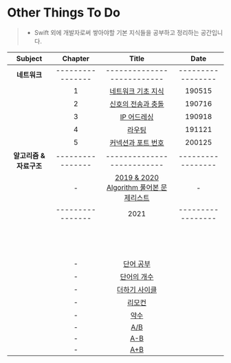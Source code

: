 # Other Things To Do
> - Swift 외에 개발자로써 쌓아야할 기본 지식들을 공부하고 정리하는 공간입니다.

| Subject | Chapter | Title | Date |
| :---: | :---: | :---: | :---: |
| **네트워크** | ---------------- | -------------------------- | ----------------- |
| | 1 | [네트워크 기초 지식](https://github.com/wargi/Etc/blob/master/Network/Chapter1.md) | 190515 |
| | 2 | [신호의 전송과 충돌](https://github.com/wargi/Etc/blob/master/Network/Chapter2.md) | 190716 |
| | 3 | [IP 어드레싱](https://github.com/wargi/Etc/blob/master/Network/Chapter3.md) | 190918 |
| | 4 | [라우팅](https://github.com/wargi/Etc/blob/master/Network/Chapter4.md) | 191121 |
| | 5 | [커넥션과 포트 번호](https://github.com/wargi/Etc/blob/master/Network/Chapter5.md) | 200125 |
| **알고리즘 & 자료구조** | ---------------- | -------------------------- | ----------------- |
| | - | [2019 & 2020 Algorithm 풀어본 문제리스트](https://github.com/wargi/Etc/blob/master/1920_README.md) | - |
|  | ---------------- | 2021 | ----------------- |
| |  | [](https://github.com/wargi/Other-Things-To-Do/blob/master/Algorithm/2021/100/Question21.md) |  |
| |  | [](https://github.com/wargi/Other-Things-To-Do/blob/master/Algorithm/2021/100/Question20.md) |  |
| |  | [](https://github.com/wargi/Other-Things-To-Do/blob/master/Algorithm/2021/100/Question19.md) |  |
| |  | [](https://github.com/wargi/Other-Things-To-Do/blob/master/Algorithm/2021/100/Question18.md) |  |
| |  | [](https://github.com/wargi/Other-Things-To-Do/blob/master/Algorithm/2021/100/Question17.md) |  |
| |  | [](https://github.com/wargi/Other-Things-To-Do/blob/master/Algorithm/2021/100/Question16.md) |  |
| |  | [](https://github.com/wargi/Other-Things-To-Do/blob/master/Algorithm/2021/100/Question15.md) |  |
| |  | [](https://github.com/wargi/Other-Things-To-Do/blob/master/Algorithm/2021/100/Question14.md) |  |
| |  | [](https://github.com/wargi/Other-Things-To-Do/blob/master/Algorithm/2021/100/Question13.md) |  |
| |  | [](https://github.com/wargi/Other-Things-To-Do/blob/master/Algorithm/2021/100/Question12.md) |  |
| |  | [](https://github.com/wargi/Other-Things-To-Do/blob/master/Algorithm/2021/100/Question11.md) |  |
| |  | [](https://github.com/wargi/Other-Things-To-Do/blob/master/Algorithm/2021/100/Question10.md) |  |
| |  | [](https://github.com/wargi/Other-Things-To-Do/blob/master/Algorithm/2021/100/Question09.md) |  |
| | - | [단어 공부](https://github.com/wargi/Other-Things-To-Do/blob/master/Algorithm/2021/100/Question08.md) |  |
| | - | [단어의 개수](https://github.com/wargi/Other-Things-To-Do/blob/master/Algorithm/2021/100/Question07.md) |  |
| | - | [더하기 사이클](https://github.com/wargi/Other-Things-To-Do/blob/master/Algorithm/2021/100/Question06.md) |  |
| | - | [리모컨](https://github.com/wargi/Other-Things-To-Do/blob/master/Algorithm/2021/100/Question05.md) |  |
| | - | [약수](https://github.com/wargi/Other-Things-To-Do/blob/master/Algorithm/2021/100/Question04.md) |  |
| | - | [A/B](https://github.com/wargi/Other-Things-To-Do/blob/master/Algorithm/2021/100/Question03.md) |  |
| | - | [A-B](https://github.com/wargi/Other-Things-To-Do/blob/master/Algorithm/2021/100/Question02.md) |  |
| | - | [A+B](https://github.com/wargi/Other-Things-To-Do/blob/master/Algorithm/2021/100/Question01.md) |  |

